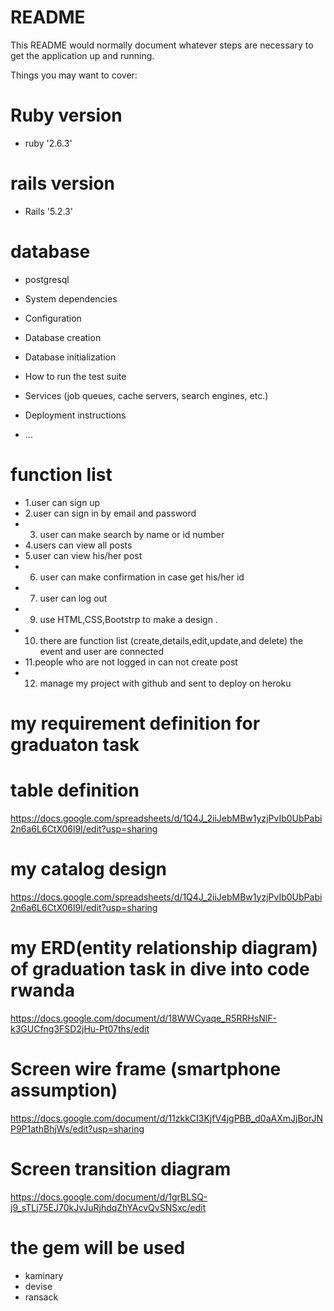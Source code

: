 # README

This README would normally document whatever steps are necessary to get the
application up and running.

Things you may want to cover:

# Ruby version
  * ruby '2.6.3'

# rails version
  * Rails '5.2.3'
# database
   * postgresql

* System dependencies

* Configuration

* Database creation

* Database initialization

* How to run the test suite

* Services (job queues, cache servers, search engines, etc.)

* Deployment instructions

* ...
# function list 

 * 1.user can sign up
 * 2.user can sign in by email and password
 * 3. user can make search by name or id number
 * 4.users can view all posts
 * 5.user can view his/her post
 * 6. user can make confirmation in case get his/her id
 * 7. user can log out
 * 9. use HTML,CSS,Bootstrp to make a design .
 * 10. there are function list (create,details,edit,update,and delete)
      the event and user are connected
 * 11.people who are not logged in can not create post
 * 12. manage my project with github and sent to deploy on heroku

# my requirement definition for graduaton task 
  # table definition
https://docs.google.com/spreadsheets/d/1Q4J_2iiJebMBw1yzjPvIb0UbPabi2n6a6L6CtX06l9I/edit?usp=sharing

# my catalog design 
https://docs.google.com/spreadsheets/d/1Q4J_2iiJebMBw1yzjPvIb0UbPabi2n6a6L6CtX06l9I/edit?usp=sharing

# my ERD(entity relationship diagram) of graduation task in dive into code rwanda

https://docs.google.com/document/d/18WWCyaqe_R5RRHsNlF-k3GUCfng3FSD2jHu-Pt07ths/edit

# Screen wire frame (smartphone assumption)
https://docs.google.com/document/d/11zkkCI3KjfV4jgPBB_d0aAXmJjBorJNP9P1athBhjWs/edit?usp=sharing
# Screen transition diagram
https://docs.google.com/document/d/1grBLSQ-j9_sTLj75EJ70kJvJuRjhdqZhYAcvQvSNSxc/edit

# the gem will be used
  * kaminary
  * devise
  * ransack
  